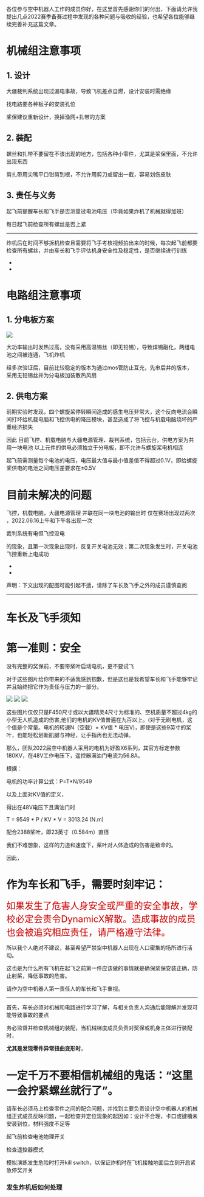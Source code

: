 各位参与空中机器人工作的成员你好，在这里首先感谢你们的付出，下面请允许我提出几点2022赛季备赛过程中发现的各种问题与吸收的经验，也希望各位能够继续完善补充这篇文章。


# 机械组注意事项

## 1. 设计
大疆裁判系统出现过漏电事故，导致飞机差点自燃，设计安装时需绝缘

找电路要各种板子的安装孔位

桨保建议重新设计，换掉渔网+扎带的方案


## 2. 装配
螺丝和扎带不要留在不该出现的地方，包括各种小零件，尤其是桨保里面，不允许出现东西

剪扎带用尖嘴平口钳剪到根，不允许用剪刀或留出一截，容易划伤皮肤


## 3. 责任与义务

起飞前提醒车长和飞手是否测量过电池电压（毕竟如果炸机了机械就得加班）

每日起飞前检查所有螺丝是否上紧

---
炸机后在时间不够拆机检查且需要将飞手考核视频拍出来的时候，每次起飞前都要检查所有螺丝，并由车长和飞手评估机身安全性及稳定性，是否继续进行训练

-

-

# 电路组注意事项

## 1. 分电板方案

![](img/circuit_board.jpg)

大功率输出时发热过高，没有采用高温锡丝（即无铅锡），导致焊锡融化，两组电池之间被连通，飞机炸机

经多次验证后，目前比较稳定的版本为通过mos管防止互充，先串后并的版本，采用无铅锡丝并为分电板加装散热风扇


## 2. 供电方案

前期实验时发现，四个螺旋桨停转瞬间造成的感生电压非常大，这个反向电流会瞬间打坏给机载电脑和飞控供电的降压模块，甚至造成了将飞控与机载电脑烧坏的严重经济损失

因此
目前飞控、机载电脑与大疆电源管理、裁判系统，包括云台，供电方案为共用一块电池
以上元件的供电必须独立于分电板，即不允许与螺旋桨电机相连


起飞前需测量每个电池的电压，电压最大值与最小值差值不得超过0.1V，即给螺旋桨供电的电池之间电压差要求在±0.5V



# 目前未解决的问题

飞控，机载电脑，大疆电源管理 并联在同一块电池的输出时
仅在赛场出现过两次 ，2022.06.16上午和下午各出现一次

裁判系统有电但飞控没电

的现象，且第一次现象出现时，反复开关电池无效；第二次现象发生时，开关电池飞控重新上电成功

-

-




声明：下文出现的配图可能引起不适，请除了车长及飞手之外的成员谨慎查阅


---






# 车长及飞手须知



# 第一准则：安全

没有完整的奖保前，不要带桨叶启动电机，更不要试飞

对于这些图片给你带来的不适我感到抱歉，但是这也是我希望车长和飞手能够牢记并且始终把它作为责任与压力的一部分。

![](img/damage1.jpg)
![](img/damage2.jpg)
![](img/damage3.jpg)

这些图片仅仅只是F450尺寸或以大疆精灵4尺寸为标准的、空机质量不超过4kg的小型无人机造成的伤害,他们的电机的KV值普遍在九百以上。(对于无刷电机，这个值是个常量。电机的转速N（空载）= KV值 * 电压V)，即使是这些9英寸的桨叶，也能轻松划断肌腱与神经，让手指再也无法动弹。


那么，团队2022届空中机器人采用的电机为好盈X6系列，其官方标定参数180KV，在48V工作电压下，遥控器满油门电流为56.8A。


根据：

电机的功率计算公式：P=T*N/9549

以及上面对KV值的定义，

得出在48V电压下且满油门时

T = 9549 * P / KV * V = 3013.24 (N.m)

配合2388桨叶，即23英寸（0.584m）直径

我们不难想象，这样的力道和速度下，桨叶对人体造成的伤害是致命的。

因此，

# 作为车长和飞手，需要时刻牢记：

<font color=#CC0000 size=5>如果发生了危害人身安全或严重的安全事故，学校必定会责令DynamicX解散。造成事故的成员也会被追究相应责任，请严格遵守法律。</font>

所以我个人绝对不建议，甚至希望严禁空中机器人出现在人口密集的场所进行活动。

这也是为什么所有飞机在起飞之前第一件应该做的事情就是确保桨保安装正确，防止射桨，降低事故的危害。

请作为空中机器人第一责任人的车长和飞手重视。







---

首先，车长必须对机械和电路进行学习了解，与相关负责人沟通后能理解并发现可能导致事故的要点

务必监督并检查机械组的装配，当机械梯度成员负责对奖保或机身主体进行装配时，

**尤其是发现零件异常扭曲变形时**，
# 一定千万不要相信机械组的鬼话：“这里一会拧紧螺丝就行了”。
请车长必须马上检查零件之间的配合问题，并找到主要负责设计空中机器人的机械组正式成员反映问题，一起检查并定位现象的起因如：设计不合理，卡口或键槽未安装到位，材料强度不足等



起飞前检查电池物理开关

检查遥控器模式

模拟演练发生危险时打开kill switch，以保证炸机时在飞机接触地面后立刻开启紧急停奖开关


### 发生炸机后如何处理

